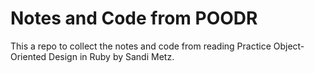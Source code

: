 # Notes and Code from POODR

This a repo to collect the notes and code from reading Practice Object-Oriented
Design in Ruby by Sandi Metz.
